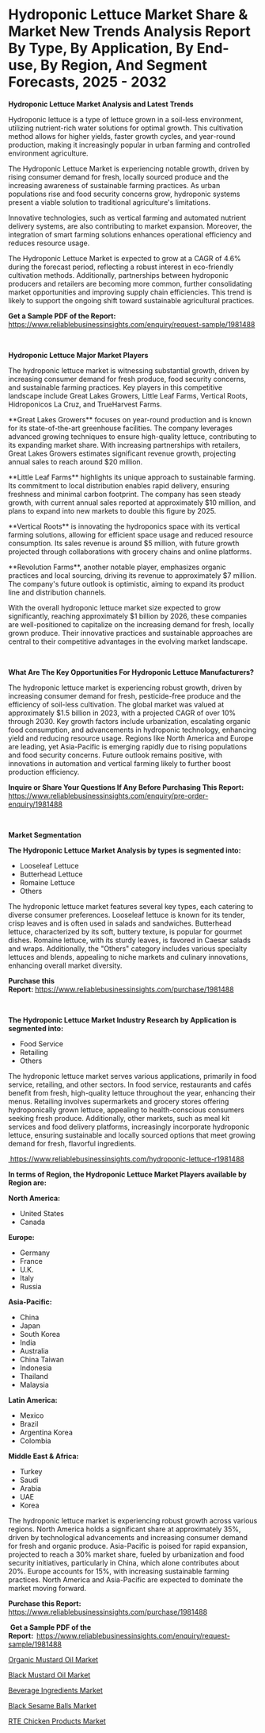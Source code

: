 <p><h1>Hydroponic Lettuce Market Share & Market New Trends Analysis Report By Type, By Application, By End-use, By Region, And Segment Forecasts, 2025 - 2032</h1></p><p><strong>Hydroponic Lettuce Market Analysis and Latest Trends</strong></p>
<p><p>Hydroponic lettuce is a type of lettuce grown in a soil-less environment, utilizing nutrient-rich water solutions for optimal growth. This cultivation method allows for higher yields, faster growth cycles, and year-round production, making it increasingly popular in urban farming and controlled environment agriculture. </p><p>The Hydroponic Lettuce Market is experiencing notable growth, driven by rising consumer demand for fresh, locally sourced produce and the increasing awareness of sustainable farming practices. As urban populations rise and food security concerns grow, hydroponic systems present a viable solution to traditional agriculture's limitations.</p><p>Innovative technologies, such as vertical farming and automated nutrient delivery systems, are also contributing to market expansion. Moreover, the integration of smart farming solutions enhances operational efficiency and reduces resource usage. </p><p>The Hydroponic Lettuce Market is expected to grow at a CAGR of 4.6% during the forecast period, reflecting a robust interest in eco-friendly cultivation methods. Additionally, partnerships between hydroponic producers and retailers are becoming more common, further consolidating market opportunities and improving supply chain efficiencies. This trend is likely to support the ongoing shift toward sustainable agricultural practices.</p></p>
<p><strong>Get a Sample PDF of the Report:&nbsp;</strong> <a href="https://www.reliablebusinessinsights.com/enquiry/request-sample/1981488?utm_campaign=115&utm_medium=2&utm_source=Github&utm_content=ia&utm_term=07042025&utm_id=hydroponic-lettuce">https://www.reliablebusinessinsights.com/enquiry/request-sample/1981488</a></p>
<p>&nbsp;</p>
<p><strong>Hydroponic Lettuce Major Market Players</strong></p>
<p><p>The hydroponic lettuce market is witnessing substantial growth, driven by increasing consumer demand for fresh produce, food security concerns, and sustainable farming practices. Key players in this competitive landscape include Great Lakes Growers, Little Leaf Farms, Vertical Roots, Hidroponicos La Cruz, and TrueHarvest Farms.</p><p>**Great Lakes Growers** focuses on year-round production and is known for its state-of-the-art greenhouse facilities. The company leverages advanced growing techniques to ensure high-quality lettuce, contributing to its expanding market share. With increasing partnerships with retailers, Great Lakes Growers estimates significant revenue growth, projecting annual sales to reach around $20 million.</p><p>**Little Leaf Farms** highlights its unique approach to sustainable farming. Its commitment to local distribution enables rapid delivery, ensuring freshness and minimal carbon footprint. The company has seen steady growth, with current annual sales reported at approximately $10 million, and plans to expand into new markets to double this figure by 2025.</p><p>**Vertical Roots** is innovating the hydroponics space with its vertical farming solutions, allowing for efficient space usage and reduced resource consumption. Its sales revenue is around $5 million, with future growth projected through collaborations with grocery chains and online platforms.</p><p>**Revolution Farms**, another notable player, emphasizes organic practices and local sourcing, driving its revenue to approximately $7 million. The company's future outlook is optimistic, aiming to expand its product line and distribution channels.</p><p>With the overall hydroponic lettuce market size expected to grow significantly, reaching approximately $1 billion by 2026, these companies are well-positioned to capitalize on the increasing demand for fresh, locally grown produce. Their innovative practices and sustainable approaches are central to their competitive advantages in the evolving market landscape.</p></p>
<p>&nbsp;</p>
<p><strong>What Are The Key Opportunities For Hydroponic Lettuce Manufacturers?</strong></p>
<p><p>The hydroponic lettuce market is experiencing robust growth, driven by increasing consumer demand for fresh, pesticide-free produce and the efficiency of soil-less cultivation. The global market was valued at approximately $1.5 billion in 2023, with a projected CAGR of over 10% through 2030. Key growth factors include urbanization, escalating organic food consumption, and advancements in hydroponic technology, enhancing yield and reducing resource usage. Regions like North America and Europe are leading, yet Asia-Pacific is emerging rapidly due to rising populations and food security concerns. Future outlook remains positive, with innovations in automation and vertical farming likely to further boost production efficiency.</p></p>
<p><strong>Inquire or Share Your Questions If Any Before Purchasing This Report:</strong> <a href="https://www.reliablebusinessinsights.com/enquiry/pre-order-enquiry/1981488?utm_campaign=115&utm_medium=2&utm_source=Github&utm_content=ia&utm_term=07042025&utm_id=hydroponic-lettuce">https://www.reliablebusinessinsights.com/enquiry/pre-order-enquiry/1981488</a></p>
<p>&nbsp;</p>
<p><strong>Market Segmentation</strong></p>
<p><strong>The Hydroponic Lettuce Market Analysis by types is segmented into:</strong></p>
<p><ul><li>Looseleaf Lettuce</li><li>Butterhead Lettuce</li><li>Romaine Lettuce</li><li>Others</li></ul></p>
<p><p>The hydroponic lettuce market features several key types, each catering to diverse consumer preferences. Looseleaf lettuce is known for its tender, crisp leaves and is often used in salads and sandwiches. Butterhead lettuce, characterized by its soft, buttery texture, is popular for gourmet dishes. Romaine lettuce, with its sturdy leaves, is favored in Caesar salads and wraps. Additionally, the "Others" category includes various specialty lettuces and blends, appealing to niche markets and culinary innovations, enhancing overall market diversity.</p></p>
<p><strong>Purchase this Report:&nbsp;</strong><a href="https://www.reliablebusinessinsights.com/purchase/1981488?utm_campaign=115&utm_medium=2&utm_source=Github&utm_content=ia&utm_term=07042025&utm_id=hydroponic-lettuce">https://www.reliablebusinessinsights.com/purchase/1981488</a></p>
<p>&nbsp;</p>
<p><strong>The Hydroponic Lettuce Market Industry Research by Application is segmented into:</strong></p>
<p><ul><li>Food Service</li><li>Retailing</li><li>Others</li></ul></p>
<p><p>The hydroponic lettuce market serves various applications, primarily in food service, retailing, and other sectors. In food service, restaurants and cafés benefit from fresh, high-quality lettuce throughout the year, enhancing their menus. Retailing involves supermarkets and grocery stores offering hydroponically grown lettuce, appealing to health-conscious consumers seeking fresh produce. Additionally, other markets, such as meal kit services and food delivery platforms, increasingly incorporate hydroponic lettuce, ensuring sustainable and locally sourced options that meet growing demand for fresh, flavorful ingredients.</p></p>
<p><a href="https://www.reliablebusinessinsights.com/hydroponic-lettuce-r1981488?utm_campaign=115&utm_medium=2&utm_source=Github&utm_content=ia&utm_term=07042025&utm_id=hydroponic-lettuce">&nbsp;https://www.reliablebusinessinsights.com/hydroponic-lettuce-r1981488</a></p>
<p><strong>In terms of Region, the Hydroponic Lettuce Market Players available by Region are:</strong></p>
<p>
    <p> <strong> North America: </strong>
        <ul>
            <li>United States</li>
            <li>Canada</li>
        </ul>
        </p> 
    <p> <strong> Europe: </strong>
        <ul>
            <li>Germany</li>
            <li>France</li>
            <li>U.K.</li>
            <li>Italy</li>
            <li>Russia</li>
        </ul>
        </p> 
    <p> <strong> Asia-Pacific: </strong>
        <ul>
            <li>China</li>
            <li>Japan</li>
            <li>South Korea</li>
            <li>India</li>
            <li>Australia</li>
            <li>China Taiwan</li>
            <li>Indonesia</li>
            <li>Thailand</li>
            <li>Malaysia</li>
        </ul>
        </p> 
    <p> <strong> Latin America: </strong>
        <ul>
            <li>Mexico</li>
            <li>Brazil</li>
            <li>Argentina Korea</li>
            <li>Colombia</li>
        </ul>
        </p> 
    <p> <strong> Middle East & Africa: </strong>
        <ul>
            <li>Turkey</li>
            <li>Saudi</li>
            <li>Arabia</li>
            <li>UAE</li>
            <li>Korea</li>
        </ul>
    </p>
    </p>
<p><p>The hydroponic lettuce market is experiencing robust growth across various regions. North America holds a significant share at approximately 35%, driven by technological advancements and increasing consumer demand for fresh and organic produce. Asia-Pacific is poised for rapid expansion, projected to reach a 30% market share, fueled by urbanization and food security initiatives, particularly in China, which alone contributes about 20%. Europe accounts for 15%, with increasing sustainable farming practices. North America and Asia-Pacific are expected to dominate the market moving forward.</p></p>
<p><strong>Purchase this Report: </strong><a href="https://www.reliablebusinessinsights.com/purchase/1981488?utm_campaign=115&utm_medium=2&utm_source=Github&utm_content=ia&utm_term=07042025&utm_id=hydroponic-lettuce">https://www.reliablebusinessinsights.com/purchase/1981488</a></p>
<p>&nbsp;<strong>Get a Sample PDF of the Report:&nbsp;&nbsp;</strong><a href="https://www.reliablebusinessinsights.com/enquiry/request-sample/1981488?utm_campaign=115&utm_medium=2&utm_source=Github&utm_content=ia&utm_term=07042025&utm_id=hydroponic-lettuce">https://www.reliablebusinessinsights.com/enquiry/request-sample/1981488</a></p>
<p><strong></strong></p>
<p><p><a href="https://github.com/tahjaylestro/Market-Research-Report-List-1/blob/main/organic-mustard-oil-market.md?utm_campaign=115&utm_medium=2&utm_source=Github&utm_content=ia&utm_term=07042025&utm_id=hydroponic-lettuce">Organic Mustard Oil Market</a></p><p><a href="https://github.com/ishikodehira/Market-Research-Report-List-1/blob/main/black-mustard-oil-market.md?utm_campaign=115&utm_medium=2&utm_source=Github&utm_content=ia&utm_term=07042025&utm_id=hydroponic-lettuce">Black Mustard Oil Market</a></p><p><a href="https://github.com/klenaestien23/Market-Research-Report-List-1/blob/main/beverage-ingredients-market.md?utm_campaign=115&utm_medium=2&utm_source=Github&utm_content=ia&utm_term=07042025&utm_id=hydroponic-lettuce">Beverage Ingredients Market</a></p><p><a href="https://github.com/rocicbenton/Market-Research-Report-List-1/blob/main/black-sesame-balls-market.md?utm_campaign=115&utm_medium=2&utm_source=Github&utm_content=ia&utm_term=07042025&utm_id=hydroponic-lettuce">Black Sesame Balls Market</a></p><p><a href="https://github.com/filinjaic7/Market-Research-Report-List-1/blob/main/rte-chicken-products-market.md?utm_campaign=115&utm_medium=2&utm_source=Github&utm_content=ia&utm_term=07042025&utm_id=hydroponic-lettuce">RTE Chicken Products Market</a></p></p>